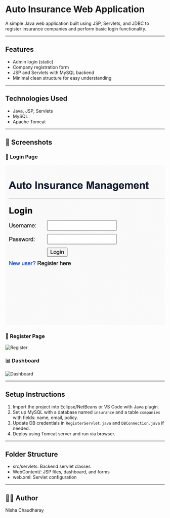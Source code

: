 
# Auto Insurance Web Application

A simple Java web application built using JSP, Servlets, and JDBC to register insurance companies and perform basic login functionality.

---

## Features
- Admin login (static)
- Company registration form
- JSP and Servlets with MySQL backend
- Minimal clean structure for easy understanding

---

## Technologies Used
- Java, JSP, Servlets
- MySQL
- Apache Tomcat

---

  ## 📸 Screenshots

### 🔐 Login Page
![Login](https://github.com/Nisha0502/auto-insurance-system/blob/main/Login%20Page.png?raw=true)

### 📝 Register Page
![Register](screenshots/register.png)

### 📊 Dashboard
![Dashboard](screenshots/dashboard.png)

---

## Setup Instructions
1. Import the project into Eclipse/NetBeans or VS Code with Java plugin.
2. Set up MySQL with a database named `insurance` and a table `companies` with fields: name, email, policy.
3. Update DB credentials in `RegisterServlet.java` and `DBConnection.java` if needed.
4. Deploy using Tomcat server and run via browser.

---

## Folder Structure
- src/servlets: Backend servlet classes
- WebContent/: JSP files, dashboard, and forms
- web.xml: Servlet configuration

---

  ## 👩‍💻 Author
Nisha Chaudharay

